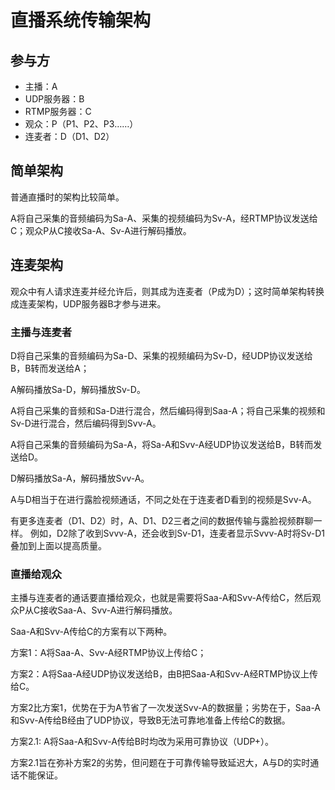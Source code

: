 # 直播系统传输架构

## 参与方

* 主播：A
* UDP服务器：B
* RTMP服务器：C
* 观众：P（P1、P2、P3……）
* 连麦者：D（D1、D2）

## 简单架构

普通直播时的架构比较简单。

A将自己采集的音频编码为Sa-A、采集的视频编码为Sv-A，经RTMP协议发送给C；观众P从C接收Sa-A、Sv-A进行解码播放。

## 连麦架构

观众中有人请求连麦并经允许后，则其成为连麦者（P成为D）；这时简单架构转换成连麦架构，UDP服务器B才参与进来。

### 主播与连麦者

D将自己采集的音频编码为Sa-D、采集的视频编码为Sv-D，经UDP协议发送给B，B转而发送给A；

A解码播放Sa-D，解码播放Sv-D。

A将自己采集的音频和Sa-D进行混合，然后编码得到Saa-A；将自己采集的视频和Sv-D进行混合，然后编码得到Svv-A。

A将自己采集的音频编码为Sa-A，将Sa-A和Svv-A经UDP协议发送给B，B转而发送给D。

D解码播放Sa-A，解码播放Svv-A。

A与D相当于在进行露脸视频通话，不同之处在于连麦者D看到的视频是Svv-A。

有更多连麦者（D1、D2）时，A、D1、D2三者之间的数据传输与露脸视频群聊一样。
例如，D2除了收到Svvv-A，还会收到Sv-D1，连麦者显示Svvv-A时将Sv-D1叠加到上面以提高质量。

### 直播给观众

主播与连麦者的通话要直播给观众，也就是需要将Saa-A和Svv-A传给C，然后观众P从C接收Saa-A、Svv-A进行解码播放。

Saa-A和Svv-A传给C的方案有以下两种。

方案1：A将Saa-A、Svv-A经RTMP协议上传给C；

方案2：A将Saa-A经UDP协议发送给B，由B把Saa-A和Svv-A经RTMP协议上传给C。

方案2比方案1，优势在于为A节省了一次发送Svv-A的数据量；劣势在于，Saa-A和Svv-A传给B经由了UDP协议，导致B无法可靠地准备上传给C的数据。

方案2.1: A将Saa-A和Svv-A传给B时均改为采用可靠协议（UDP+）。

方案2.1旨在弥补方案2的劣势，但问题在于可靠传输导致延迟大，A与D的实时通话不能保证。